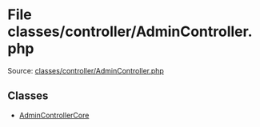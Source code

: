 File classes/controller/AdminController.php
=========

Source: [classes/controller/AdminController.php](https://github.com/PrestaShop/PrestaShop/blob/1.5.4.0/classes/controller/AdminController.php)


Classes
-------

* [AdminControllerCore](class.AdminControllerCore.md)

